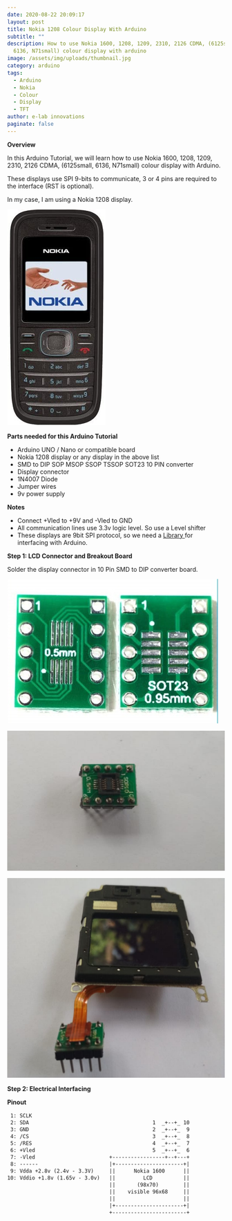 ```yaml
---
date: 2020-08-22 20:09:17
layout: post
title: Nokia 1208 Colour Display With Arduino
subtitle: ""
description: How to use Nokia 1600, 1208, 1209, 2310, 2126 CDMA, (6125small,
  6136, N71small) colour display with arduino
image: /assets/img/uploads/thumbnail.jpg
category: arduino
tags:
  - Arduino
  - Nokia
  - Colour
  - Display
  - TFT
author: e-lab innovations
paginate: false
---
```

**Overview**

In this Arduino Tutorial, we will learn how to use Nokia 1600, 1208, 1209, 2310, 2126 CDMA, (6125small, 6136, N71small) colour display with Arduino.

These displays use SPI 9-bits to communicate, 3 or 4 pins are required to the interface (RST is optional).

In my case, I am using a Nokia 1208 display.

![Nokia 1208](/assets/img/uploads/nokia-1208.jpg "Nokia 1208")

**Parts needed for this Arduino Tutorial**

* Arduino UNO / Nano or compatible board
* Nokia 1208 display or any display in the above list
* SMD to DIP SOP MSOP SSOP TSSOP SOT23 10 PIN converter
* Display connector
* 1N4007 Diode
* Jumper wires
* 9v power supply

**Notes**

* Connect +Vled to +9V and -Vled to GND
* All communication lines use 3.3v logic level. So use a Level shifter
* These displays are 9bit SPI protocol, so we need a [Library ](https://github.com/kr4fty/ST7628-Nokia-1600-LCD-Library)for interfacing with Arduino.

**Step 1: LCD Connector and Breakout Board**

Solder the display connector in 10 Pin SMD to DIP converter board.

![SMD to DIP Breakout board](/assets/img/uploads/breakout-board.jpg "SMD to DIP Breakout board")

![](/assets/img/uploads/breakout-board-with-connector.png)

![](/assets/img/uploads/lcd-connected-with-bb.png)

**Step 2: Electrical Interfacing**

**Pinout**

```
 1: SCLK
 2: SDA                                        1  _+--+_ 10
 3: GND                                        2  _+--+_  9
 4: /CS                                        3  _+--+_  8
 5: /RES                                       4  _+--+_  7
 6: +Vled                                      5  _+--+_  6
 7: -Vled                        +-----------------+--+---+
 8: ------                       |+----------------------+|
 9: Vdda +2.8v (2.4v - 3.3V)     ||      Nokia 1600      ||
10: Vddio +1.8v (1.65v - 3.0v)   ||         LCD          ||
                                 ||       (98x70)        ||
                                 ||    visible 96x68     ||
                                 ||                      ||    
                                 |+----------------------+|
                                 +------------------------+
```